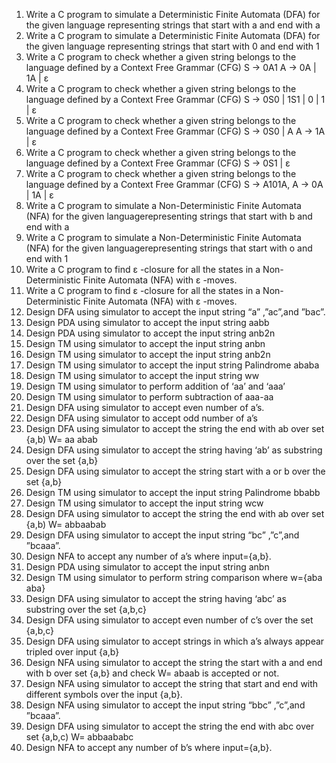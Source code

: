 1.  Write a C program to simulate a Deterministic Finite Automata (DFA) for the given language representing strings that start with a and end with a
2.  Write a C program to simulate a Deterministic Finite Automata (DFA) for the given language representing strings that start with 0 and end with 1
3.  Write a C program to check whether a given string belongs to the language defined by a Context Free Grammar (CFG) S → 0A1 A → 0A | 1A | ε
4.  Write a C program to check whether a given string belongs to the language defined by a Context Free Grammar (CFG) S → 0S0 | 1S1 | 0 | 1 | ε
5.  Write a C program to check whether a given string belongs to the language defined by a Context Free Grammar (CFG) S → 0S0 | A A → 1A | ε
6.  Write a C program to check whether a given string belongs to the language defined by a Context Free Grammar (CFG) S → 0S1 | ε
7.  Write a C program to check whether a given string belongs to the language defined by a Context Free Grammar (CFG) S → A101A, A → 0A | 1A | ε
8.  Write a C program to simulate a Non-Deterministic Finite Automata (NFA) for the given languagerepresenting strings that start with b and end with a
9.  Write a C program to simulate a Non-Deterministic Finite Automata (NFA) for the given languagerepresenting strings that start with o and end with 1
10. Write a C program to find ε -closure for all the states in a Non-Deterministic Finite Automata (NFA) with ε -moves.
11. Write a C program to find ε -closure for all the states in a Non-Deterministic Finite Automata (NFA) with ε -moves.
12. Design DFA using simulator to accept the input string “a” ,”ac”,and ”bac”.
13. Design PDA using simulator to accept the input string aabb
14. Design PDA using simulator to accept the input string anb2n
15. Design TM using simulator to accept the input string anbn
16. Design TM using simulator to accept the input string anb2n
17. Design TM using simulator to accept the input string Palindrome ababa
18. Design TM using simulator to accept the input string ww
19. Design TM using simulator to perform addition of ‘aa’ and ‘aaa’
20. Design TM using simulator to perform subtraction of aaa-aa
21. Design DFA using simulator to accept even number of a’s.
22. Design DFA using simulator to accept odd number of a’s
23. Design DFA using simulator to accept the string the end with ab over set {a,b) W= aa abab
24. Design DFA using simulator to accept the string having ‘ab’ as substring over the set {a,b}
25. Design DFA using simulator to accept the string start with a or b over the set {a,b}
26. Design TM using simulator to accept the input string Palindrome bbabb
27. Design TM using simulator to accept the input string wcw
28. Design DFA using simulator to accept the string the end with ab over set {a,b) W= abbaabab
29. Design DFA using simulator to accept the input string “bc” ,”c”,and ”bcaaa”. 
30. Design NFA to accept any number of a’s where input={a,b}.
31. Design PDA using simulator to accept the input string anbn
32. Design TM using simulator to perform string comparison where w={aba aba}
33. Design DFA using simulator to accept the string having ‘abc’ as substring over the set {a,b,c}
34. Design DFA using simulator to accept even number of c’s over the set {a,b,c}
35. Design DFA using simulator to accept strings in which a’s always appear tripled over input {a,b}
36. Design NFA using simulator to accept the string the start with a and end with b over set {a,b} and check W= abaab is accepted or not.
37. Design NFA using simulator to accept the string that start and end with different symbols over the input {a,b}.
38. Design NFA using simulator to accept the input string “bbc” ,”c”,and ”bcaaa”.
39. Design DFA using simulator to accept the string the end with abc over set {a,b,c) W= abbaababc
40. Design NFA to accept any number of b’s where input={a,b}. 
